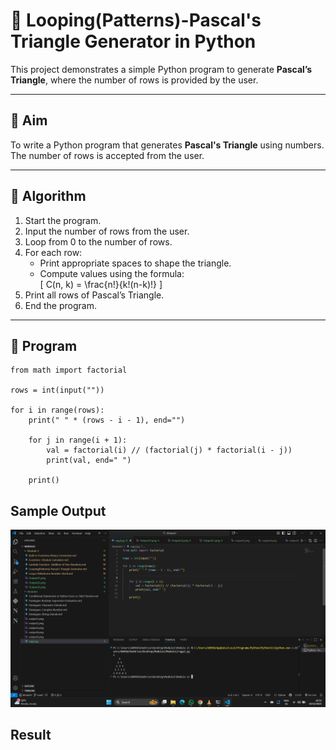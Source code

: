# 🔺 Looping(Patterns)-Pascal's Triangle Generator in Python

This project demonstrates a simple Python program to generate **Pascal’s Triangle**, where the number of rows is provided by the user.

---

## 🎯 Aim

To write a Python program that generates **Pascal's Triangle** using numbers. The number of rows is accepted from the user.

---

## 🧠 Algorithm

1. Start the program.
2. Input the number of rows from the user.
3. Loop from 0 to the number of rows.
4. For each row:
   - Print appropriate spaces to shape the triangle.
   - Compute values using the formula:  
     \[
     C(n, k) = \frac{n!}{k!(n-k)!}
     \]
5. Print all rows of Pascal’s Triangle.
6. End the program.

---

## 🧪 Program
```
from math import factorial

rows = int(input(""))

for i in range(rows):
    print(" " * (rows - i - 1), end="")

    for j in range(i + 1):
        val = factorial(i) // (factorial(j) * factorial(i - j))
        print(val, end=" ")
    
    print() 

```

## Sample Output
![alt text](Output24.png)

## Result

